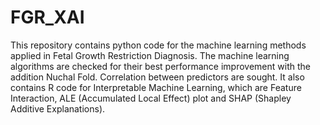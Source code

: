 # FGR_XAI

This repository contains python code for the machine learning methods applied in Fetal Growth Restriction Diagnosis.  The machine learning algorithms are checked for their best performance improvement with the addition Nuchal Fold.  Correlation between predictors are sought.
It also contains R code for Interpretable Machine Learning, which are Feature Interaction, ALE (Accumulated Local Effect) plot and SHAP (Shapley Additive Explanations).
